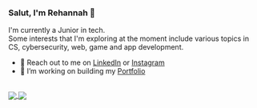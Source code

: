 ### Salut, I'm Rehannah 👋

I'm currently a Junior in tech. <br/>
Some interests that I'm exploring at the moment include various topics in CS, cybersecurity, web, game and app development.

- 📧 Reach out to me on [LinkedIn](https://www.linkedin.com/in/rehannahb/) or [Instagram](https://www.instagram.com/rehannah.dev)
- 💬 I’m working on building my [Portfolio](https://rehannah.github.io/)
<br/>

<a href="https://github.com/Rehannah">
  <img align="center" src="https://github-readme-stats.vercel.app/api?username=rehannah&count_private=true&show_icons=true&hide=stars&theme=dracula" />
</a>
<a href="https://rehannah.github.io/">
  <img align="center" src="https://github-readme-stats.vercel.app/api/top-langs/?username=Rehannah&hide=Pascal&layout=compact&theme=dracula" />
</a>

